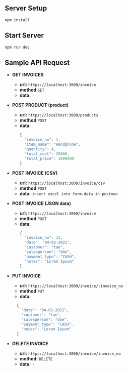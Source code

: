 ## Server Setup
```
npm install
```

## Start Server
```
npm run dev
```

**Sample API Request**
----
* **GET INVOICES**
  * **url:** `https://localhost:3000/invoice` <br>
  * **method** `GET` <br>
  * **data:** `-`


* **POST PRODUCT (product)**
  * **url:** `https://localhost:3000/products` <br>
  * **method** `POST` <br>
  * **data:** 
    ```js
    {
      "invoice_no": 1,
      "item_name": "Handphone",
      "quantity": 4,
      "total_cost": 20000,
      "total_price": 1000000
    }
    ```

* **POST INVOICE (CSV)**
  * **url:** `https://localhost:3000/invoice/csv` <br>
  * **method** `POST` <br>
  * **data:** `insert excel into form-data in postman`

* **POST INVOICE (JSON data)**
  * **url:** `https://localhost:3000/invoice` <br>
  * **method** `POST` <br>
  * **data:**
    ```js
    {
      "invoice_no": 13,
      "date": "04-02-2021",
      "customer": "tae",
      "salesperson": "doe",
      "payment_type": "CASH",
      "notes": "Lorem Ipsum"
    }
    ``` 

* **PUT INVOICE**
  * **url:** `https://localhost:3000/invoice/:invoice_no` <br>
  * **method** `PUT` <br>
  * **data:**
  ```js
    {
      "date": "04-02-2021",
      "customer": "tae",
      "salesperson": "doe",
      "payment_type": "CASH",
      "notes": "Lorem Ipsum"
    }
  ```

* **DELETE INVOICE**
  * **url:** `https://localhost:3000/invoice/invoice_no` <br>
  * **method:** `DELETE` <br>
  * **data:** `-`